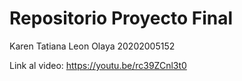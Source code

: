 # Repositorio Proyecto Final
Karen Tatiana Leon Olaya 20202005152

Link al video: https://youtu.be/rc39ZCnl3t0
